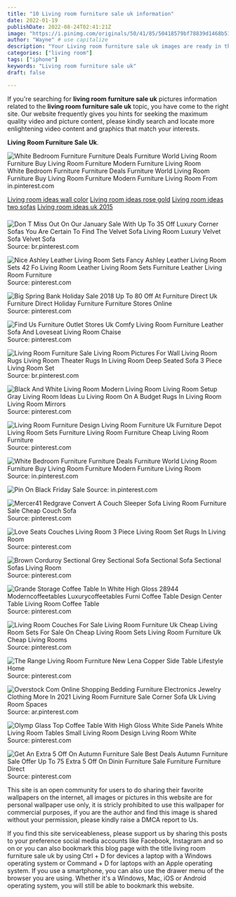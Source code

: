 ```yaml
---
title: "10 Living room furniture sale uk information"
date: 2022-01-19
publishDate: 2022-08-24T02:41:21Z
image: "https://i.pinimg.com/originals/50/41/85/50418579bf78839d1468b51670c4c666.jpg"
author: "Wayne" # use capitalize
description: "Your Living room furniture sale uk images are ready in this website. Living room furniture sale uk are a topic that is being searched for and liked by netizens now. You can Get the Living room furniture sale uk files here. Get all royalty-free images."
categories: ["living room"]
tags: ["iphone"]
keywords: "Living room furniture sale uk"
draft: false

---
```


If you're searching for **living room furniture sale uk** pictures information related to the **living room furniture sale uk** topic, you have come to the right  site.  Our website frequently  gives you  hints  for seeking  the maximum  quality video and picture  content, please kindly search and locate more enlightening video content and graphics  that match your interests.

**Living Room Furniture Sale Uk**. 

![White Bedroom Furniture Furniture Deals Furniture World Living Room Furniture Buy Living Room Furniture Modern Furniture Living Room](https://i.pinimg.com/736x/a8/1e/34/a81e34ed433d7755d5c840cc7d44498c.jpg "White Bedroom Furniture Furniture Deals Furniture World Living Room Furniture Buy Living Room Furniture Modern Furniture Living Room")
White Bedroom Furniture Furniture Deals Furniture World Living Room Furniture Buy Living Room Furniture Modern Furniture Living Room From in.pinterest.com

[Living room ideas wall color](/living-room-ideas-wall-color/)
[Living room ideas rose gold](/living-room-ideas-rose-gold/)
[Living room ideas two sofas](/living-room-ideas-two-sofas/)
[Living room ideas uk 2015](/living-room-ideas-uk-2015/)



### 

 


![Don T Miss Out On Our January Sale With Up To 35 Off Luxury Corner Sofas You Are Certain To Find The Velvet Sofa Living Room Luxury Velvet Sofa Velvet Sofa](https://i.pinimg.com/originals/01/b5/c0/01b5c0c7fb9dc5555e93485cbc1bfea7.jpg "Don T Miss Out On Our January Sale With Up To 35 Off Luxury Corner Sofas You Are Certain To Find The Velvet Sofa Living Room Luxury Velvet Sofa Velvet Sofa")
Source: br.pinterest.com

 

![Nice Ashley Leather Living Room Sets Fancy Ashley Leather Living Room Sets 42 Fo Living Room Leather Living Room Sets Furniture Leather Living Room Furniture](https://i.pinimg.com/736x/8e/31/85/8e3185533d8ffb5e447f05192c9ab93b--mens-living-rooms-masculine-living-rooms.jpg "Nice Ashley Leather Living Room Sets Fancy Ashley Leather Living Room Sets 42 Fo Living Room Leather Living Room Sets Furniture Leather Living Room Furniture")
Source: pinterest.com

 

![Big Spring Bank Holiday Sale 2018 Up To 80 Off At Furniture Direct Uk Furniture Direct Holiday Furniture Furniture Stores Online](https://i.pinimg.com/736x/97/97/42/979742384bd7d1035cfebb0d40efda7f.jpg "Big Spring Bank Holiday Sale 2018 Up To 80 Off At Furniture Direct Uk Furniture Direct Holiday Furniture Furniture Stores Online")
Source: pinterest.com

 

![Find Us Furniture Outlet Stores Uk Comfy Living Room Furniture Leather Sofa And Loveseat Living Room Chaise](https://i.pinimg.com/originals/0d/17/08/0d17081c8244fdc5ef778c02f4cf2e1f.jpg "Find Us Furniture Outlet Stores Uk Comfy Living Room Furniture Leather Sofa And Loveseat Living Room Chaise")
Source: pinterest.com

 

![Living Room Furniture Sale Living Room Pictures For Wall Living Room Rugs Living Room Theater Rugs In Living Room Deep Seated Sofa 3 Piece Living Room Set](https://i.pinimg.com/736x/4d/17/11/4d171138fc870bbaf7003e1780c13106.jpg "Living Room Furniture Sale Living Room Pictures For Wall Living Room Rugs Living Room Theater Rugs In Living Room Deep Seated Sofa 3 Piece Living Room Set")
Source: br.pinterest.com

 

![Black And White Living Room Modern Living Room Living Room Setup Gray Living Room Ideas Lu Living Room On A Budget Rugs In Living Room Living Room Mirrors](https://i.pinimg.com/736x/40/4a/42/404a42364a10e284a73d98e0f3c4b39f.jpg "Black And White Living Room Modern Living Room Living Room Setup Gray Living Room Ideas Lu Living Room On A Budget Rugs In Living Room Living Room Mirrors")
Source: pinterest.com

 

![Living Room Furniture Design Living Room Furniture Uk Furniture Depot Living Room Sets Furniture Living Room Furniture Cheap Living Room Furniture](https://i.pinimg.com/736x/db/30/29/db30291f95b7c10deb6f9b433b861a0d.jpg "Living Room Furniture Design Living Room Furniture Uk Furniture Depot Living Room Sets Furniture Living Room Furniture Cheap Living Room Furniture")
Source: pinterest.com

 

![White Bedroom Furniture Furniture Deals Furniture World Living Room Furniture Buy Living Room Furniture Modern Furniture Living Room](https://i.pinimg.com/736x/a8/1e/34/a81e34ed433d7755d5c840cc7d44498c.jpg "White Bedroom Furniture Furniture Deals Furniture World Living Room Furniture Buy Living Room Furniture Modern Furniture Living Room")
Source: in.pinterest.com

 

![Pin On Black Friday Sale](https://i.pinimg.com/originals/d2/85/54/d28554b7ded31ad8c2137cecc59513d7.jpg "Pin On Black Friday Sale")
Source: in.pinterest.com

 

![Mercer41 Redgrave Convert A Couch Sleeper Sofa Living Room Furniture Sale Cheap Couch Sofa](https://i.pinimg.com/originals/07/a6/54/07a6546dde3f8ef561e9c7ccf792ada6.jpg "Mercer41 Redgrave Convert A Couch Sleeper Sofa Living Room Furniture Sale Cheap Couch Sofa")
Source: pinterest.com

 

![Love Seats Couches Living Room 3 Piece Living Room Set Rugs In Living Room](https://i.pinimg.com/736x/42/e6/88/42e68872b7d955943da7959f1d303851.jpg "Love Seats Couches Living Room 3 Piece Living Room Set Rugs In Living Room")
Source: pinterest.com

 

![Brown Corduroy Sectional Grey Sectional Sofa Sectional Sofa Sectional Sofas Living Room](https://i.pinimg.com/736x/aa/66/54/aa6654c69c7bd367267461e128ea6960--sofa-room-ideas.jpg "Brown Corduroy Sectional Grey Sectional Sofa Sectional Sofa Sectional Sofas Living Room")
Source: pinterest.com

 

![Grande Storage Coffee Table In White High Gloss 28944 Moderncoffeetables Luxurycoffeetables Furni Coffee Table Design Center Table Living Room Coffee Table](https://i.pinimg.com/originals/c9/93/f8/c993f87873343f952d67da13ead8059b.jpg "Grande Storage Coffee Table In White High Gloss 28944 Moderncoffeetables Luxurycoffeetables Furni Coffee Table Design Center Table Living Room Coffee Table")
Source: pinterest.com

 

![Living Room Couches For Sale Living Room Furniture Uk Cheap Living Room Sets For Sale On Cheap Living Room Sets Living Room Furniture Uk Cheap Living Rooms](https://i.pinimg.com/originals/60/1c/51/601c51982e706862461a1b549c7b7488.jpg "Living Room Couches For Sale Living Room Furniture Uk Cheap Living Room Sets For Sale On Cheap Living Room Sets Living Room Furniture Uk Cheap Living Rooms")
Source: pinterest.com

 

![The Range Living Room Furniture New Lena Copper Side Table Lifestyle Home](https://i.pinimg.com/474x/41/7d/a8/417da84c5795065ff9dd9774f05019df.jpg "The Range Living Room Furniture New Lena Copper Side Table Lifestyle Home")
Source: pinterest.com

 

![Overstock Com Online Shopping Bedding Furniture Electronics Jewelry Clothing More In 2021 Living Room Furniture Sale Corner Sofa Uk Living Room Spaces](https://i.pinimg.com/736x/38/42/8f/38428f4abd52d7fc504717be99d4c086.jpg "Overstock Com Online Shopping Bedding Furniture Electronics Jewelry Clothing More In 2021 Living Room Furniture Sale Corner Sofa Uk Living Room Spaces")
Source: ar.pinterest.com

 

![Olymp Glass Top Coffee Table With High Gloss White Side Panels White Living Room Tables Small Living Room Design Living Room White](https://i.pinimg.com/originals/44/17/e3/4417e3ce4a7ce6528a6d830b9a92564e.jpg "Olymp Glass Top Coffee Table With High Gloss White Side Panels White Living Room Tables Small Living Room Design Living Room White")
Source: pinterest.com

 

![Get An Extra 5 Off On Autumn Furniture Sale Best Deals Autumn Furniture Sale Offer Up To 75 Extra 5 Off On Dinin Furniture Sale Furniture Furniture Direct](https://i.pinimg.com/originals/50/41/85/50418579bf78839d1468b51670c4c666.jpg "Get An Extra 5 Off On Autumn Furniture Sale Best Deals Autumn Furniture Sale Offer Up To 75 Extra 5 Off On Dinin Furniture Sale Furniture Furniture Direct")
Source: pinterest.com

 

This site is an open community for users to do sharing their favorite wallpapers on the internet, all images or pictures in this website are for personal wallpaper use only, it is stricly prohibited to use this wallpaper for commercial purposes, if you are the author and find this image is shared without your permission, please kindly raise a DMCA report to Us.

If you find this site serviceableness, please support us by sharing this posts to your preference social media accounts like Facebook, Instagram and so on or you can also bookmark this blog page with the title living room furniture sale uk by using Ctrl + D for devices a laptop with a Windows operating system or Command + D for laptops with an Apple operating system. If you use a smartphone, you can also use the drawer menu of the browser you are using. Whether it's a Windows, Mac, iOS or Android operating system, you will still be able to bookmark this website.
